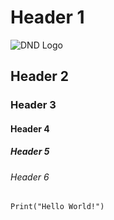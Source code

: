 # Header 1
![DND Logo](https://github.com/user-attachments/assets/e034e67f-6086-4259-aaca-68e08f7e6ab7)
## Header 2
### Header 3
#### Header 4
##### Header 5
###### Header 6

```
Print("Hello World!")
```
